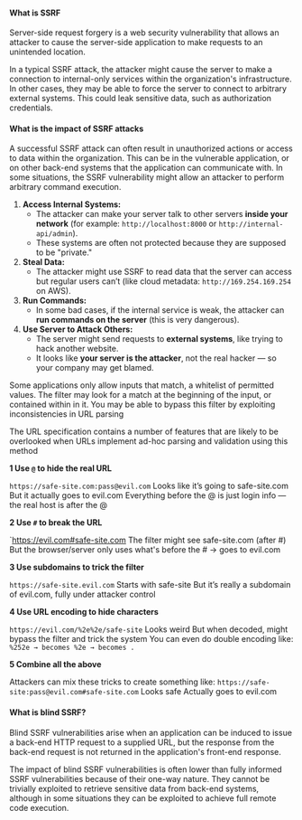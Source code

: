 #### What is SSRF
Server-side request forgery is a web security vulnerability that allows an attacker to cause the server-side application to make requests to an unintended location.

In a typical SSRF attack, the attacker might cause the server to make a connection to internal-only services within the organization's infrastructure. In other cases, they may be able to force the server to connect to arbitrary external systems. This could leak sensitive data, such as authorization credentials.

#### What is the impact of SSRF attacks
A successful SSRF attack can often result in unauthorized actions or access to data within the organization. This can be in the vulnerable application, or on other back-end systems that the application can communicate with. In some situations, the SSRF vulnerability might allow an attacker to perform arbitrary command execution.

1. **Access Internal Systems:**
    - The attacker can make your server talk to other servers **inside your network** (for example: `http://localhost:8000` or `http://internal-api/admin`).
    - These systems are often not protected because they are supposed to be "private."
2. **Steal Data:**
    - The attacker might use SSRF to read data that the server can access but regular users can’t (like cloud metadata: `http://169.254.169.254` on AWS).
3. **Run Commands:**
    - In some bad cases, if the internal service is weak, the attacker can **run commands on the server** (this is very dangerous).
4. **Use Server to Attack Others:**
    - The server might send requests to **external systems**, like trying to hack another website.
    - It looks like **your server is the attacker**, not the real hacker — so your company may get blamed.

Some applications only allow inputs that match, a whitelist of permitted values. The filter may look for a match at the beginning of the input, or contained within in it. You may be able to bypass this filter by exploiting inconsistencies in URL parsing

The URL specification contains a number of features that are likely to be overlooked when URLs implement ad-hoc parsing and validation using this method

**1 Use `@` to hide the real URL**

`https://safe-site.com:pass@evil.com`
Looks like it’s going to safe-site.com
But it actually goes to evil.com
Everything before the @ is just login info — the real host is after the @

**2 Use `#` to break the URL**

`https://evil.com#safe-site.com
The filter might see safe-site.com (after #)
But the browser/server only uses what's before the # → goes to evil.com

**3 Use subdomains to trick the filter**

`https://safe-site.evil.com`
Starts with safe-site
But it’s really a subdomain of evil.com, fully under attacker control

**4 Use URL encoding to hide characters**

`https://evil.com/%2e%2e/safe-site`
Looks weird
But when decoded, might bypass the filter and trick the system
You can even do double encoding like:
`%252e → becomes %2e → becomes .`

**5 Combine all the above**

Attackers can mix these tricks to create something like:
`https://safe-site:pass@evil.com#safe-site.com`
Looks safe
Actually goes to evil.com

#### What is blind SSRF?
Blind SSRF vulnerabilities arise when an application can be induced to issue a back-end HTTP request to a supplied URL, but the response from the back-end request is not returned in the application's front-end response.

The impact of blind SSRF vulnerabilities is often lower than fully informed SSRF vulnerabilities because of their one-way nature. They cannot be trivially exploited to retrieve sensitive data from back-end systems, although in some situations they can be exploited to achieve full remote code execution.